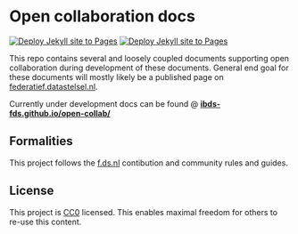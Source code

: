 # Open collaboration docs

[![Deploy Jekyll site to Pages](https://github.com/ibds-fds/open-collab/actions/workflows/jekyll.yml/badge.svg)](https://github.com/ibds-fds/open-collab/actions/workflows/jekyll.yml)
[![Deploy Jekyll site to Pages](https://github.com/ibds-fds/open-collab/actions/workflows/jekyll.yml/badge.svg)](https://github.com/ibds-fds/open-collab/actions/workflows/jekyll.yml)

This repo contains several and loosely coupled documents supporting open collaboration during
development of these documents. General end goal for these documents will mostly likely be a
published page on [federatief.datastelsel.nl](https://federatief.datastelsel.nl).

Currently under development docs can be found @ **[ibds-fds.github.io/open-collab/](https://ibds-fds.github.io/open-collab/)**

## Formalities

This project follows the [f.ds.nl](https://federatief.datastelsel.nl/docs/contribution/) contibution
and community rules and guides.

## License

This project is [CC0](./LICENSE.md) licensed. This enables maximal freedom for others to re-use this
content.
